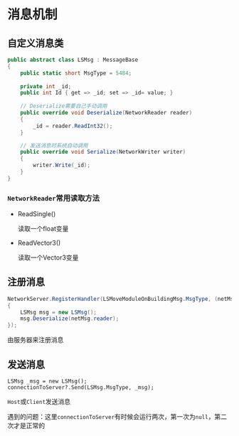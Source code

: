 # 消息机制

## 自定义消息类

```csharp
public abstract class LSMsg : MessageBase
{
    public static short MsgType = 5484;
    
    private int _id;
    public int Id { get => _id; set => _id= value; }
    
    // Deserialize需要自己手动调用
    public override void Deserialize(NetworkReader reader)
    {
        _id = reader.ReadInt32();
    }

    // 发送消息时系统自动调用
    public override void Serialize(NetworkWriter writer)
    {
        writer.Write(_id);
    }
}
```

### `NetworkReader`常用读取方法

* ReadSingle\(\)

  读取一个float变量

* ReadVector3\(\)

  读取一个Vector3变量

## 注册消息

```csharp
NetworkServer.RegisterHandler(LSMoveModuleOnBuildingMsg.MsgType, (netMsg)=>
{
    LSMsg msg = new LSMsg();
    msg.Deserialize(netMsg.reader);
});
```

由服务器来注册消息

## 发送消息

```text
LSMsg _msg = new LSMsg();
connectionToServer?.Send(LSMsg.MsgType, _msg);
```

`Host`或`Client`发送消息

遇到的问题：这里`connectionToServer`有时候会运行两次，第一次为`null`，第二次才是正常的

